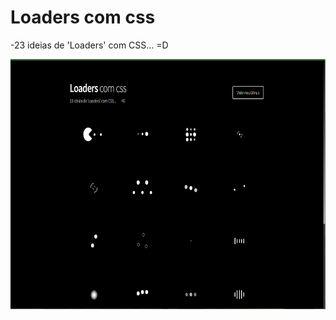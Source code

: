 # Loaders com css

<p> -23 ideias de 'Loaders' com CSS...       =D</p>

<img src="https://github.com/NemesioFVF/Loaders-com-css/blob/main/Loading/GIF%2027-11-2021%2015-45-05.gif?raw=true" width="800" height="400" />
